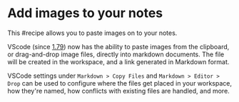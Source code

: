 # Add images to your notes

This #recipe allows you to paste images on to your notes.

VScode (since
[1.79](https://code.visualstudio.com/updates/v1_79#_copy-external-media-files-into-workspace-on-drop-or-paste-for-markdown))
now has the ability to paste images from the clipboard, or drag-and-drop image
files, directly into markdown documents. The file will be created in the
workspace, and a link generated in Markdown format.

VSCode settings under `Markdown > Copy Files` and `Markdown > Editor > Drop` can
be used to configure where the files get placed in your workspace, how they're
named, how conflicts with existing files are handled, and more.

